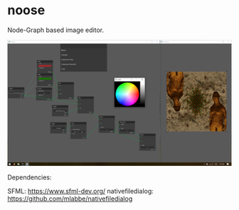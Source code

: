 # noose

Node-Graph based image editor. 

![alt text](https://raw.githubusercontent.com/santaclose/noose/master/demo/Capture.PNG)

Dependencies:

SFML: https://www.sfml-dev.org/
nativefiledialog: https://github.com/mlabbe/nativefiledialog
